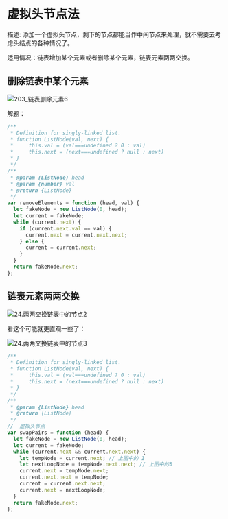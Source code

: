 # 虚拟头节点法

描述: 添加一个虚拟头节点，剩下的节点都能当作中间节点来处理，就不需要去考虑头结点的各种情况了。

适用情况：链表增加某个元素或者删除某个元素，链表元素两两交换。

## 删除链表中某个元素

![203_链表删除元素6](https://img-blog.csdnimg.cn/20210316095619221.png)

解题：

```js
/**
 * Definition for singly-linked list.
 * function ListNode(val, next) {
 *     this.val = (val===undefined ? 0 : val)
 *     this.next = (next===undefined ? null : next)
 * }
 */
/**
 * @param {ListNode} head
 * @param {number} val
 * @return {ListNode}
 */
var removeElements = function (head, val) {
  let fakeNode = new ListNode(0, head);
  let current = fakeNode;
  while (current.next) {
    if (current.next.val == val) {
      current.next = current.next.next;
    } else {
      current = current.next;
    }
  }
  return fakeNode.next;
};
```

## 链表元素两两交换

![24.两两交换链表中的节点2](https://code-thinking.cdn.bcebos.com/pics/24.%E4%B8%A4%E4%B8%A4%E4%BA%A4%E6%8D%A2%E9%93%BE%E8%A1%A8%E4%B8%AD%E7%9A%84%E8%8A%82%E7%82%B92.png)

看这个可能就更直观一些了：

![24.两两交换链表中的节点3](https://code-thinking.cdn.bcebos.com/pics/24.%E4%B8%A4%E4%B8%A4%E4%BA%A4%E6%8D%A2%E9%93%BE%E8%A1%A8%E4%B8%AD%E7%9A%84%E8%8A%82%E7%82%B93.png)

```js
/**
 * Definition for singly-linked list.
 * function ListNode(val, next) {
 *     this.val = (val===undefined ? 0 : val)
 *     this.next = (next===undefined ? null : next)
 * }
 */
/**
 * @param {ListNode} head
 * @return {ListNode}
 */
//  虚拟头节点
var swapPairs = function (head) {
  let fakeNode = new ListNode(0, head);
  let current = fakeNode;
  while (current.next && current.next.next) {
    let tempNode = current.next; // 上图中的 1
    let nextLoopNode = tempNode.next.next; // 上图中的3
    current.next = tempNode.next;
    current.next.next = tempNode;
    current = current.next.next;
    current.next = nextLoopNode;
  }
  return fakeNode.next;
};
```
